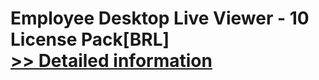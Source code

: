# Employee Desktop Live Viewer - 10 License Pack[BRL]<br />[>> Detailed information](https://secure.element5.com/esales/product.html?productid=300384693&affiliateid=200057808)